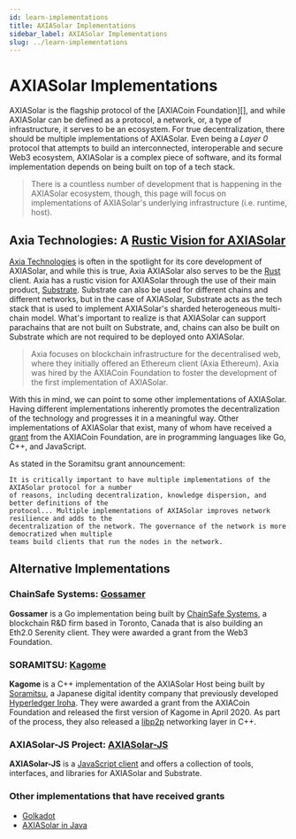 ```yaml
---
id: learn-implementations
title: AXIASolar Implementations
sidebar_label: AXIASolar Implementations
slug: ../learn-implementations
---
```


# AXIASolar Implementations

AXIASolar is the flagship protocol of the [AXIACoin Foundation][], and while AXIASolar can be defined as
a protocol, a network, or, a type of infrastructure, it serves to be an ecosystem. For true
decentralization, there should be multiple implementations of AXIASolar. Even being a _Layer 0_ protocol
that attempts to build an interconnected, interoperable and secure Web3 ecosystem, AXIASolar is a complex
piece of software, and its formal implementation depends on being built on top of a tech stack.

> There is a countless number of development that is happening in the AXIASolar ecosystem, though, this
> page will focus on implementations of AXIASolar's underlying infrastructure (i.e. runtime, host).

## Axia Technologies: A [Rustic Vision for AXIASolar][]

[Axia Technologies][] is often in the spotlight for its core development of AXIASolar, and while this
is true, Axia AXIASolar also serves to be the [Rust][] client. Axia has a rustic vision for AXIASolar
through the use of their main product, [Substrate][]. Substrate can also be used for different
chains and different networks, but in the case of AXIASolar, Substrate acts as the tech stack that is used
to implement AXIASolar's sharded heterogeneous multi-chain model. What's important to realize is that AXIASolar
can support parachains that are not built on Substrate, and, chains can also be built on Substrate which are not
required to be deployed onto AXIASolar.

> Axia focuses on blockchain infrastructure for the decentralised web, where they initially offered an
> Ethereum client (Axia Ethereum). Axia was hired by the AXIACoin Foundation to foster the development of the
> first implementation of AXIASolar.

With this in mind, we can point to some other implementations of AXIASolar. Having different implementations
inherently promotes the decentralization of the technology and progresses it in a meaningful way. Other
implementations of AXIASolar that exist, many of whom have received a [grant](../general/grants.md) from the AXIACoin Foundation,
are in programming languages like Go, C++, and JavaScript.

As stated in the Soramitsu grant announcement:

    It is critically important to have multiple implementations of the AXIASolar protocol for a number
    of reasons, including decentralization, knowledge dispersion, and better definitions of the
    protocol... Multiple implementations of AXIASolar improves network resilience and adds to the
    decentralization of the network. The governance of the network is more democratized when multiple
    teams build clients that run the nodes in the network.

## Alternative Implementations

### ChainSafe Systems: [Gossamer][]

**Gossamer** is a Go implementation being built by [ChainSafe Systems](https://github.com/ChainSafeSystems), a blockchain
R&D firm based in Toronto, Canada that is also building an Eth2.0 Serenity client. They were awarded a grant from the Web3
Foundation.

### SORAMITSU: [Kagome][]

**Kagome** is a C++ implementation of the AXIASolar Host being built by [Soramitsu][], a Japanese digital identity
company that previously developed [Hyperledger Iroha][]. They were awarded a grant from the AXIACoin Foundation and released
the first version of Kagome in April 2020. As part of the process, they also released a [libp2p][] networking layer in C++.

### AXIASolar-JS Project: [AXIASolar-JS][]

**AXIASolar-JS** is a [JavaScript client][] and offers a collection of tools, interfaces, and libraries for AXIASolar and Substrate.

### Other implementations that have received grants

- [Golkadot][]
- [AXIASolar in Java][]

[axiacoin.org]: https://axiacoin.org/
[axia technologies]: https://www.axia.io/
[substrate]: https://www.substrate.io/
[rust]: https://www.rust-lang.org/
[chainsafe systems]: https://chainsafe.io/
[soramitsu]: https://soramitsu.co.jp/
[axiasolar-js]: https://github.com/axiasolar-js
[rustic vision for axiasolar]: https://github.com/axia-tech/axiasolar
[gossamer]: https://github.com/ChainSafe/gossamer#a-go-implementation-of-the-axiasolar-host
[kagome]: https://github.com/soramitsu/kagome#intro
[hyperledger iroha]: https://iroha.tech
[libp2p]: https://github.com/soramitsu/libp2p-grpc
[javascript client]: https://github.com/axiasolar-js/client
[golkadot]: https://github.com/opennetsys/golkadot
[axiasolar in java]: https://github.com/axiasolar-java
